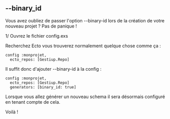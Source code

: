 ## --binary_id

Vous avez oubliez de passer l'option --binary-id lors de la création de votre nouveau projet ?
Pas de panique !

1/ Ouvrez le fichier config.exs

Recherchez Ecto vous trouverez normalement quelque chose comme ça :

```
config :monprojet,
  ecto_repos: [Gestiup.Repo]
```

Il suffit donc d'ajouter --binary-id à la config :

```
config :monprojet,
  ecto_repos: [Gestiup.Repo]
  generators: [binary_id: true]
```

Lorsque vous allez générer un nouveau schema il sera désormais configuré en tenant compte de cela.

Voilà !